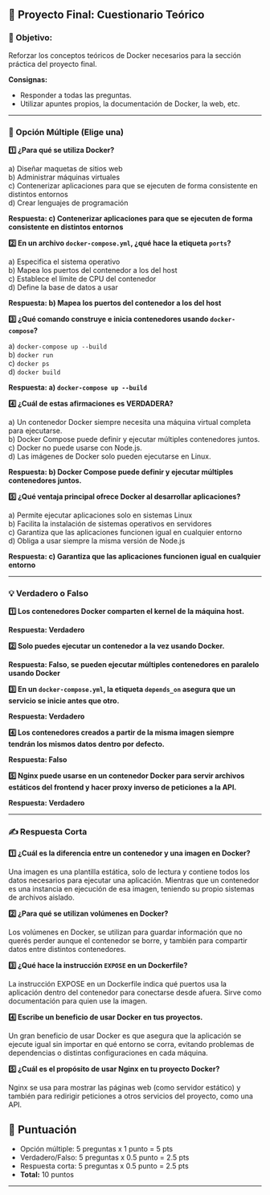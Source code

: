 ## 📝 Proyecto Final: Cuestionario Teórico

### 🎯 Objetivo:

Reforzar los conceptos teóricos de Docker necesarios para la sección práctica del proyecto final.

**Consignas:**

- Responder a todas las preguntas.
- Utilizar apuntes propios, la documentación de Docker, la web, etc.

---

### **🧩 Opción Múltiple (Elige una)**

**1️⃣ ¿Para qué se utiliza Docker?**

a) Diseñar maquetas de sitios web  
b) Administrar máquinas virtuales  
c) Contenerizar aplicaciones para que se ejecuten de forma consistente en distintos entornos  
d) Crear lenguajes de programación

**Respuesta: c) Contenerizar aplicaciones para que se ejecuten de forma consistente en distintos entornos**

**2️⃣ En un archivo `docker-compose.yml`, ¿qué hace la etiqueta `ports`?**

a) Especifica el sistema operativo  
b) Mapea los puertos del contenedor a los del host  
c) Establece el límite de CPU del contenedor  
d) Define la base de datos a usar

**Respuesta: b) Mapea los puertos del contenedor a los del host**  

**3️⃣ ¿Qué comando construye e inicia contenedores usando `docker-compose`?**

a) `docker-compose up --build`  
b) `docker run`  
c) `docker ps`  
d) `docker build`

**Respuesta: a) `docker-compose up --build`**

**4️⃣ ¿Cuál de estas afirmaciones es VERDADERA?**

a) Un contenedor Docker siempre necesita una máquina virtual completa para ejecutarse.  
b) Docker Compose puede definir y ejecutar múltiples contenedores juntos.  
c) Docker no puede usarse con Node.js.  
d) Las imágenes de Docker solo pueden ejecutarse en Linux.

**Respuesta: b) Docker Compose puede definir y ejecutar múltiples contenedores juntos.**  

**5️⃣ ¿Qué ventaja principal ofrece Docker al desarrollar aplicaciones?**

a) Permite ejecutar aplicaciones solo en sistemas Linux  
b) Facilita la instalación de sistemas operativos en servidores  
c) Garantiza que las aplicaciones funcionen igual en cualquier entorno  
d) Obliga a usar siempre la misma versión de Node.js

**Respuesta: c) Garantiza que las aplicaciones funcionen igual en cualquier entorno** 

---

### **💡 Verdadero o Falso**

**1️⃣ Los contenedores Docker comparten el kernel de la máquina host.**

**Respuesta: Verdadero**

**2️⃣ Solo puedes ejecutar un contenedor a la vez usando Docker.**

**Respuesta: Falso, se pueden ejecutar múltiples contenedores en paralelo usando Docker**

**3️⃣ En un `docker-compose.yml`, la etiqueta `depends_on` asegura que un servicio se inicie antes que otro.**

**Respuesta: Verdadero**

**4️⃣ Los contenedores creados a partir de la misma imagen siempre tendrán los mismos datos dentro por defecto.**

**Respuesta: Falso**

**5️⃣ Nginx puede usarse en un contenedor Docker para servir archivos estáticos del frontend y hacer proxy inverso de peticiones a la API.**

**Respuesta: Verdadero**

---

### **✍️ Respuesta Corta**

**1️⃣ ¿Cuál es la diferencia entre un contenedor y una imagen en Docker?**

Una imagen es una plantilla estática, solo de lectura y contiene todos los datos necesarios para ejecutar una aplicación. Mientras que un contenedor es una instancia en ejecución de esa imagen, teniendo su propio sistemas de archivos aislado.


**2️⃣ ¿Para qué se utilizan volúmenes en Docker?**

Los volúmenes en Docker, se utilizan para guardar información que no querés perder aunque el contenedor se borre, y también para compartir datos entre distintos contenedores.


**3️⃣ ¿Qué hace la instrucción `EXPOSE` en un Dockerfile?**

La instrucción EXPOSE en un Dockerfile indica qué puertos usa la aplicación dentro del contenedor para conectarse desde afuera. Sirve como documentación para quien use la imagen.



**4️⃣ Escribe un beneficio de usar Docker en tus proyectos.**

Un gran beneficio de usar Docker es que asegura que la aplicación se ejecute igual sin importar en qué entorno se corra, evitando problemas de dependencias o  distintas configuraciones en cada máquina.


**5️⃣ ¿Cuál es el propósito de usar Nginx en tu proyecto Docker?**


Nginx se usa para mostrar las páginas web (como servidor estático) y también para redirigir peticiones a otros servicios del proyecto, como una API.

## 🏅 Puntuación

- Opción múltiple: 5 preguntas x 1 punto = 5 pts
- Verdadero/Falso: 5 preguntas x 0.5 punto = 2.5 pts
- Respuesta corta: 5 preguntas x 0.5 punto = 2.5 pts
- **Total:** 10 puntos

---

